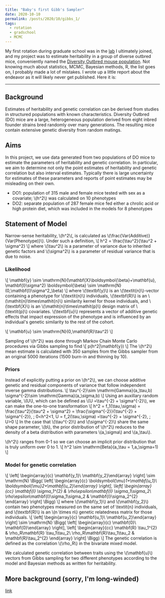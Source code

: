 ```yaml
---
title: "Baby's first Gibb's Sampler"
date: 2020-10-10  
permalink: /posts/2020/10/gibbs_1/
tags:
  - rotation
  - gradschool
  - MCMC
---
```


My first rotation during graduate school was in the [lab](https://www.valdarlab.unc.edu) I ultimately joined, and my project was to estimate heritability in a group of diverse outbred mice, conveniently named the [Diversity Outbred mouse population](https://www.ncbi.nlm.nih.gov/pmc/articles/PMC3524832/). Not knowing much about statistics, MCMC, Bayesian methods, R, the list goes on, I probably made a lot of mistakes. I wrote up a little report about the endeavor as it will likely never get published. Here it is:

-------------

## Background
Estimates of heritability and genetic correlation can be derived from studies in structured populations with known characteristics. Diversity Outbred (DO) mice are a large, heterogeneous population derived from eight inbred founder strains bred randomly over many generations. The resulting mice contain extensive genetic diversity from random matings.


## Aims
In this project, we use data generated from two populations of DO mice to estimate the parameters of heritability and genetic correlation. In particular, we aim to determine not only the point estimates of heritability and genetic correlation but also interval estimates. Typically there is large uncertainty for estimates of these parameters and reports of point estimates may be misleading on their own.
  - DO1: population of 315 male and female mice tested with sex as a covariate; \\(h^2\\) was calculated on 10 phenotypes
  - DO2: separate population of 287 female mice fed either a chrolic acid or high protein diet, which was included in the models for 8 phenotypes

## Statement of Model

Narrow-sense heritability, \\(h^2\\(, is calculated as \\(\frac{Var(Additive)}{Var(Phenotype)}\\). Under such a definition,
\\[ h^2 = \frac{\tau^2}{\tau^2 + \sigma^2} \\]
where \\(\tau^2\\) is a parameter of variance due to inherited genetic factors and \\(\sigma^2\\) is a parameter of residual variance that is due to noise.

### Likelihood
\\[
\mathbf{y} \sim \mathrm{N}(\mathbf{X}\boldsymbol{\beta}+\mathbf{u}, \mathbf{I}\sigma^2)
\boldsymbol{\beta} \sim \mathrm{N}(0,\mathbf{I}\sigma^2_\beta)
\\]
where \\(\textbf{y}\\) is an \\(\textit{n}\\)-vector containing a phenotype for \\(\textit{n}\\) individuals, \\(\textbf{R}\\) is an \\(\mathit{n}\times\mathit{n}\\) similarity kernel for those individuals, and \\(\textbf{X}\\) is an \\(\mathit{n}\times\mathit{p}\\) design matrix of \\(\textit{p}\\) covariates. \\(\textbf{u}\\) represents a vector of additive genetic effects that impact expression of the phenotype and is influenced by an individual's genetic similarity to the rest of the cohort.

\\[
\mathbf{u} \sim \mathrm{N}(0,\mathbf{R}\tau^2)
\\]

Sampling of \\(h^2\\) was done through Markov Chain Monte Carlo procedures via Gibbs sampling to find
\\[
p(h^2|\mathbf{y})
\\]
The \\(h^2\\) mean estimate is calculated with 350 samples from the Gibbs sampler from an original 5000 iterations (1500 burn-in and thinning by 10).

### Priors
Instead of explicitly putting a prior on \\(h^2\\), we can choose additive genetic and residual components of variance that follow independent inverse gamma distributions.
\\[
\tau^{-2}\sim \mathrm{Gamma}(a_\tau,b)
\sigma^{-2}\sim \mathrm{Gamma}(a_\sigma,b)
\\]
Using an auxillary random variable, \\(U\\), which can be defined as \\(U =\tau^{-2} + \sigma^{-2}\\), we can make the one-to-one transformation
\\[
h^2 = f_1(\tau,\sigma) = \frac{\tau^2}{\tau^2 + \sigma^2} = \frac{\sigma^{-2}}{\tau^{-2} + \sigma^{-2}}, \; 0<h^2<1,
U = f_2(\tau,\sigma) =\tau^{-2} + \sigma^{-2}, \; U>0
\\]
In the case that \\(\tau^{-2}\\) and \\(\sigma^{-2}\\) share the same shape parameter, \\(b\\), the prior distribution of \\(h^2\\) reduces to the density of a beta distribution with parameters \\(a_\sigma\\) and \\(a_\tau\\).

\\(h^2\\) ranges from 0-1 so we can choose an implicit prior distribution that is truly uniform over 0 to 1.
\\[
h^2 \sim \mathrm{Beta}(a_\tau = 1,a_\sigma=1)
\\]

### Model for genetic correlation
\\[
\left[ \begin{array}{c}
		\mathbf{y_1}\\
		\mathbf{y_2}\end{array}
		\right] \sim
		\mathrm{N} \Bigg( \left[ \begin{array}{c}
		\boldsymbol{\mu}_1+\mathbf{u_1}\\
		\boldsymbol{\mu}_2+\mathbf{u_2}\end{array} \right],
		\left[ \begin{array}{cc}
		\mathbf{I} \sigma_1^{2}  & \rho_\epsilon\mathbf{I} \sigma_1\sigma_2\\
		\rho_\epsilon\mathbf{I}\sigma_1\sigma_2   & \mathbf{I}\sigma_2^{2}
		\end{array} \right] \Bigg)
\\]
where \\(\mathbf{y_1}\\) and \\(\mathbf{y_2}\\) contain two phenotypes measured on the same set of \textit{n} individuals, and \\(\textbf{R}\\) is an \\(n \times n\\) genetic relatedness matrix for those individuals.
\\[
\left[ \begin{array}{c}
		\mathbf{u_1}\\
		\mathbf{u_2}\end{array}
		\right] \sim
		\mathrm{N} \Bigg( \left[ \begin{array}{c}
		\mathbf{0}\\
		\mathbf{0}\end{array} \right],
		\left[ \begin{array}{cc}
		\mathbf{R} \tau_1^{2}  & \rho_R\mathbf{R} \tau_1\tau_2\\
		\rho_R\mathbf{R}\tau_1\tau_2   & \mathbf{R}\tau_2^{2}
		\end{array} \right] \Bigg)
\\]
The genetic correlation is defined as the correlation \\(\rho_R\\) in the bivariate mixed model.

We calculated genetic correlation between traits using the \\(\mathbf{u}\\) vectors from Gibbs sampling for two different phenotypes according to the model and Bayesian methods as written for heritability.


## More background (sorry, I'm long-winded)
[link](2020-10-10-gibbs2.md)
